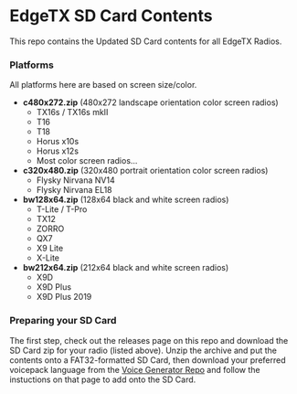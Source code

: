 # EdgeTX SD Card Contents

This repo contains the Updated SD Card contents for all EdgeTX Radios.

### Platforms

All platforms here are based on screen size/color. <br>

- **c480x272.zip** (480x272 landscape orientation color screen radios)
    - TX16s / TX16s mkII
    - T16
    - T18
    - Horus x10s
    - Horus x12s
    - Most color screen radios...
- **c320x480.zip** (320x480 portrait orientation color screen radios)
    - Flysky Nirvana NV14
    - Flysky Nirvana EL18
- **bw128x64.zip** (128x64 black and white screen radios)
    - T-Lite / T-Pro
    - TX12
    - ZORRO
    - QX7
    - X9 Lite
    - X-Lite
- **bw212x64.zip** (212x64 black and white screen radios)
    - X9D
    - X9D Plus
    - X9D Plus 2019

### Preparing your SD Card

The first step, check out the releases page on this repo and download the SD Card zip for your radio (listed above). Unzip the archive and put the contents onto a FAT32-formatted SD Card, then download your preferred voicepack language from the [Voice Generator Repo](https://github.com/EdgeTX/edgetx-sdcard-sounds/releases/tag/latest) and follow the instuctions on that page to add onto the SD Card.
